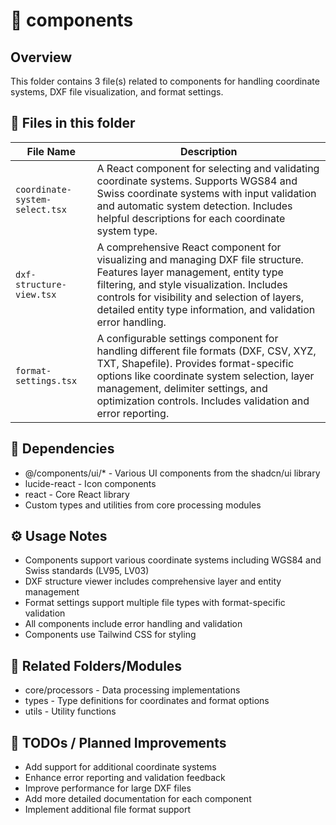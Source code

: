 # 📂 components

## Overview
This folder contains 3 file(s) related to components for handling coordinate systems, DXF file visualization, and format settings.

## 📄 Files in this folder

| File Name | Description |
|-----------|-------------|
| `coordinate-system-select.tsx` | A React component for selecting and validating coordinate systems. Supports WGS84 and Swiss coordinate systems with input validation and automatic system detection. Includes helpful descriptions for each coordinate system type. |
| `dxf-structure-view.tsx` | A comprehensive React component for visualizing and managing DXF file structure. Features layer management, entity type filtering, and style visualization. Includes controls for visibility and selection of layers, detailed entity type information, and validation error handling. |
| `format-settings.tsx` | A configurable settings component for handling different file formats (DXF, CSV, XYZ, TXT, Shapefile). Provides format-specific options like coordinate system selection, layer management, delimiter settings, and optimization controls. Includes validation and error reporting. |

## 🔗 Dependencies
- @/components/ui/* - Various UI components from the shadcn/ui library
- lucide-react - Icon components
- react - Core React library
- Custom types and utilities from core processing modules

## ⚙️ Usage Notes
- Components support various coordinate systems including WGS84 and Swiss standards (LV95, LV03)
- DXF structure viewer includes comprehensive layer and entity management
- Format settings support multiple file types with format-specific validation
- All components include error handling and validation
- Components use Tailwind CSS for styling

## 🔄 Related Folders/Modules
- core/processors - Data processing implementations
- types - Type definitions for coordinates and format options
- utils - Utility functions

## 🚧 TODOs / Planned Improvements
- Add support for additional coordinate systems
- Enhance error reporting and validation feedback
- Improve performance for large DXF files
- Add more detailed documentation for each component
- Implement additional file format support